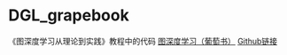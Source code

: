 # DGL_grapebook
《图深度学习从理论到实践》教程中的代码
[图深度学习（葡萄书）](https://datawhalechina.github.io/grape-book/#/)
[Github链接](https://github.com/datawhalechina/grape-book/tree/main)
